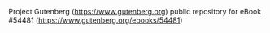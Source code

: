 Project Gutenberg (https://www.gutenberg.org) public repository for
eBook #54481 (https://www.gutenberg.org/ebooks/54481)
